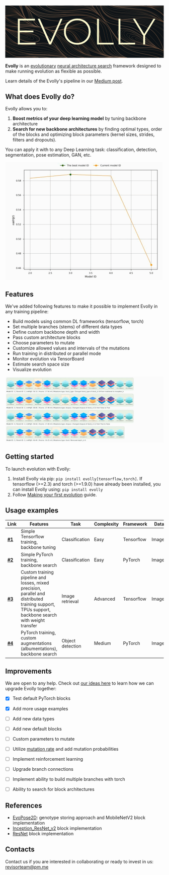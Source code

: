 ![Evolly logo](docs/images/logo.png)

**Evolly** is an [evolutionary](https://en.wikipedia.org/wiki/Evolutionary_algorithm) 
[neural architecture search](https://en.wikipedia.org/wiki/Neural_architecture_search) 
framework designed to make running evolution as flexible as possible.

Learn details of the Evolly's pipeline in our [Medium post](https://medium.com/@RevisorTeam/evolutionary-framework-for-searching-backbone-architecture-evolly-f568383ced51).

## What does Evolly do?


Evolly allows you to:
1. **Boost metrics of your deep learning model** by tuning backbone 
architecture
2. **Search for new backbone architectures** by finding optimal types, 
order of the blocks and optimizing block parameters (kernel sizes, strides, filters and dropouts).

You can apply it with to any Deep Learning task:
classification, detection, segmentation, pose estimation, GAN, etc. 

![Evolution visualization](docs/images/evolution_visualization1.gif)

## Features


We've added following features to make it possible to implement Evolly 
in any training pipeline:

* Build models using common DL frameworks (tensorflow, torch)
* Set multiple branches (stems) of different data types
* Define custom backbone depth and width
* Pass custom architecture blocks
* Choose parameters to mutate
* Customize allowed values and intervals of the mutations
* Run training in distributed or parallel mode
* Monitor evolution via TensorBoard
* Estimate search space size
* Visualize evolution

![Evolution visualization](docs/images/evolution_visualization2.gif)

## Getting started

To launch evolution with Evolly:

1. Install Evolly via pip: ``pip install evolly[tensorflow,torch]``. 
If tensorflow (>=2.3) and torch (>=1.9.0) have already been installed, you can install Evolly using: ``pip install evolly`` 
2. Follow [Making your first evolution](GETTING_STARTED.MD) guide.

## Usage examples
| Link     | Features                                                                                                                                            | Task             | Complexity | Framework   | Data   |
|----------|-----------------------------------------------------------------------------------------------------------------------------------------------------|------------------|------------|-------------|--------|
| **[#1]** | Simple Tensorflow training, backbone tuning                                                                                                         | Classification   | Easy       | Tensorflow  | Images |
| **[#2]** | Simple PyTorch training, backbone search                                                                                                            | Classification   | Easy       | PyTorch     | Images |
| **[#3]** | Custom training pipeline and losses, mixed precision, parallel and distributed training support, TPUs support, backbone search with weight transfer | Image retrieval  | Advanced   | Tensorflow  | Images |
| **[#4]** | PyTorch training, custom augmentations (albumentations), backbone search                                                                            | Object detection | Medium     | PyTorch     | Images |

[#1]: examples/tf_examples/classification/
[#2]: examples/torch_examples/classification/
[#3]: examples/tf_examples/image_retrieval/
[#4]: examples/torch_examples/object_detection/

## Improvements

We are open to any help. Check out [our ideas here](https://medium.com/@RevisorTeam/evolutionary-framework-for-searching-backbone-architecture-evolly-f568383ced51) to learn how we can upgrade Evolly together:

- [x] Test default PyTorch blocks
- [x] Add more usage examples
- [ ] Add new data types
- [ ] Add new default blocks
- [ ] Custom parameters to mutate
- [ ] Utilize [mutation rate](https://en.wikipedia.org/wiki/Mutation_rate) and add mutation probabilities
- [ ] Implement reinforcement learning
- [ ] Upgrade branch connections
- [ ] Implement ability to build multiple branches with torch
- [ ] Ability to search for block architectures


## References


* [EvoPose2D](https://www.researchgate.net/publication/355101183_EvoPose2D_Pushing_the_Boundaries_of_2D_Human_Pose_Estimation_Using_Accelerated_Neuroevolution_With_Weight_Transfer): genotype storing approach and MobileNetV2 block implementation
* [Inception_ResNet_v2](https://github.com/Sakib1263/Inception-InceptionResNet-SEInception-SEInceptionResNet-1D-2D-Tensorflow-Keras) block implementation
* [ResNet](https://github.com/keras-team/keras/blob/master/keras/applications/resnet.py) block implementation

## Contacts


Contact us if you are interested in collaborating or ready to invest 
in us: revisorteam@pm.me
